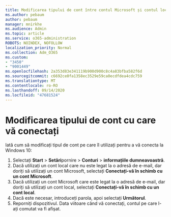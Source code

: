 ```yaml
---
title: Modificarea tipului de cont între contul Microsoft și contul local
ms.author: pebaum
author: pebaum
manager: mnirkhe
ms.audience: Admin
ms.topic: article
ms.service: o365-administration
ROBOTS: NOINDEX, NOFOLLOW
localization_priority: Normal
ms.collection: Adm_O365
ms.custom:
- "3450"
- "9001449"
ms.openlocfilehash: 2a353d83e341119b900d900c8c4a83bfba582f6d
ms.sourcegitcommit: c6692ce0fa1358ec3529e59ca0ecdfdea4cdc759
ms.translationtype: MT
ms.contentlocale: ro-RO
ms.lasthandoff: 09/14/2020
ms.locfileid: "47681524"
---
```

# <a name="change-the-account-type-that-you-sign-in-with"></a>Modificarea tipului de cont cu care vă conectați

Iată cum să modificați tipul de cont pe care îl utilizați pentru a vă conecta la Windows 10:

1. Selectați **Start**  >  **Setări**pornire  >  **Conturi**  >  **informațiile dumneavoastră**.
2. Dacă utilizați un cont local care nu este legat la o adresă de e-mail, dar doriți să utilizați un cont Microsoft, selectați **Conectați-vă în schimb cu un cont Microsoft**.
3. Dacă utilizați un cont Microsoft care este legat la o adresă de e-mail, dar doriți să utilizați un cont local, selectați **Conectați-vă în schimb cu un cont local**.
4. Dacă este necesar, introduceți parola, apoi selectați **Următorul**.
5. Reporniți dispozitivul. Data viitoare când vă conectați, contul pe care l-ați comutat va fi afișat.